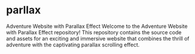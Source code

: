 # parllax
Adventure Website with Parallax Effect
Welcome to the Adventure Website with Parallax Effect repository! This repository contains the source code and assets for an exciting and immersive website that combines the thrill of adventure with the captivating parallax scrolling effect.
